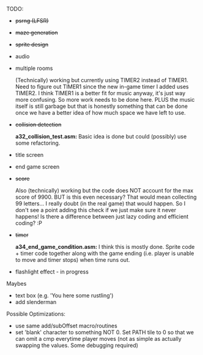 TODO:
- ~~psrng (LFSR)~~
- ~~maze generation~~
- ~~sprite design~~
- audio
- multiple rooms

  (Technically) working but currently using TIMER2 instead of TIMER1. Need to figure out TIMER1 since the new in-game timer I added uses TIMER2. I think TIMER1 is a better fit for music anyway, it's just way more confusing. So more work needs to be done here. PLUS the music itself is still garbage but that is honestly something that can be done once we have a better idea of how much space we have left to use.

- ~~collision detection~~

  **a32_collision_test.asm:** Basic idea is done but could (possibly) use some refactoring.
  
- title screen
- end game screen
- ~~score~~

  Also (technically) working but the code does NOT account for the max score of 9900. BUT is this even necessary? That would mean collecting 99 letters... I really doubt (in the real game) that would happen. So I don't see a point adding this check if we just make sure it never happens! Is there a difference between just lazy coding and efficient coding? :P

- ~~timer~~

  **a34_end_game_condition.asm:** I think this is mostly done. Sprite code + timer code together along with the game ending (i.e. player is unable to move and timer stops) when time runs out. 

- flashlight effect - in progress

Maybes
- text box (e.g. 'You here some rustling')
- add slenderman

Possible Optimizations:
- use same add/subOffset macro/routines
- set 'blank' character to something NOT 0. Set PATH tile to 0 so that we can omit a
  cmp everytime player moves (not as simple as actually swapping the values. Some 
  debugging required) 